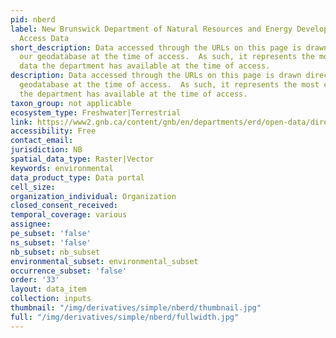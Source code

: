 ```yaml
---
pid: nberd
label: New Brunswick Department of Natural Resources and Energy Development Direct
  Access Data
short_description: Data accessed through the URLs on this page is drawn directly from
  our geodatabase at the time of access.  As such, it represents the most current
  data the department has available at the time of access.
description: Data accessed through the URLs on this page is drawn directly from our
  geodatabase at the time of access.  As such, it represents the most current data
  the department has available at the time of access.
taxon_group: not applicable
ecosystem_type: Freshwater|Terrestrial
link: https://www2.gnb.ca/content/gnb/en/departments/erd/open-data/direct_access.html
accessibility: Free
contact_email: 
jurisdiction: NB
spatial_data_type: Raster|Vector
keywords: environmental
data_product_type: Data portal
cell_size: 
organization_individual: Organization
closed_consent_received: 
temporal_coverage: various
assignee: 
pe_subset: 'false'
ns_subset: 'false'
nb_subset: nb_subset
environmental_subset: environmental_subset
occurrence_subset: 'false'
order: '33'
layout: data_item
collection: inputs
thumbnail: "/img/derivatives/simple/nberd/thumbnail.jpg"
full: "/img/derivatives/simple/nberd/fullwidth.jpg"
---
```

